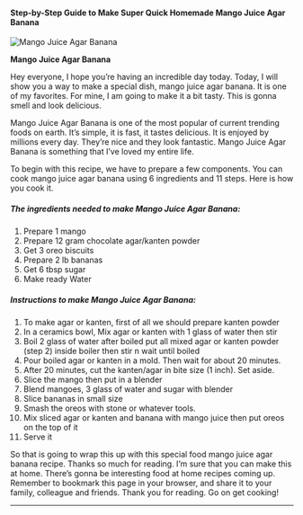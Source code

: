             

#### Step-by-Step Guide to Make Super Quick Homemade Mango Juice Agar Banana

![Mango Juice Agar Banana](https://img-global.cpcdn.com/recipes/c981cc5b86ae68f9/751x532cq70/mango-juice-agar-banana-recipe-main-photo.jpg)

**Mango Juice Agar Banana**

Hey everyone, I hope you’re having an incredible day today. Today, I will show you a way to make a special dish, mango juice agar banana. It is one of my favorites. For mine, I am going to make it a bit tasty. This is gonna smell and look delicious.

Mango Juice Agar Banana is one of the most popular of current trending foods on earth. It’s simple, it is fast, it tastes delicious. It is enjoyed by millions every day. They’re nice and they look fantastic. Mango Juice Agar Banana is something that I’ve loved my entire life.

To begin with this recipe, we have to prepare a few components. You can cook mango juice agar banana using 6 ingredients and 11 steps. Here is how you cook it.

##### The ingredients needed to make Mango Juice Agar Banana:

1.  Prepare 1 mango
2.  Prepare 12 gram chocolate agar/kanten powder
3.  Get 3 oreo biscuits
4.  Prepare 2 lb bananas
5.  Get 6 tbsp sugar
6.  Make ready Water

##### Instructions to make Mango Juice Agar Banana:

1.  To make agar or kanten, first of all we should prepare kanten powder
2.  In a ceramics bowl, Mix agar or kanten with 1 glass of water then stir
3.  Boil 2 glass of water after boiled put all mixed agar or kanten powder (step 2) inside boiler then stir n wait until boiled
4.  Pour boiled agar or kanten in a mold. Then wait for about 20 minutes.
5.  After 20 minutes, cut the kanten/agar in bite size (1 inch). Set aside.
6.  Slice the mango then put in a blender
7.  Blend mangoes, 3 glass of water and sugar with blender
8.  Slice bananas in small size
9.  Smash the oreos with stone or whatever tools.
10.  Mix sliced agar or kanten and banana with mango juice then put oreos on the top of it
11.  Serve it

So that is going to wrap this up with this special food mango juice agar banana recipe. Thanks so much for reading. I’m sure that you can make this at home. There’s gonna be interesting food at home recipes coming up. Remember to bookmark this page in your browser, and share it to your family, colleague and friends. Thank you for reading. Go on get cooking!

* * *